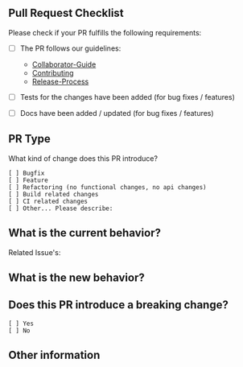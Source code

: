 ## Pull Request Checklist
Please check if your PR fulfills the following requirements:

- [ ] The PR follows our guidelines: 

    - [Collaborator-Guide](https://github.com/expressjs/express/blob/master/Collaborator-Guide.md)
    - [Contributing](https://github.com/expressjs/express/blob/master/Contributing.md)  
    - [Release-Process](https://github.com/expressjs/express/blob/master/Release-Process.md)
    
- [ ] Tests for the changes have been added (for bug fixes / features)
- [ ] Docs have been added / updated (for bug fixes / features)


## PR Type
What kind of change does this PR introduce?

<!-- Please check the one that applies to this PR using "x". -->
```
[ ] Bugfix
[ ] Feature
[ ] Refactoring (no functional changes, no api changes)
[ ] Build related changes
[ ] CI related changes
[ ] Other... Please describe:
```

## What is the current behavior?
<!-- Please describe the current behavior that you are modifying, or link to a relevant issue. -->

Related Issue's:


## What is the new behavior?


## Does this PR introduce a breaking change?
```
[ ] Yes
[ ] No
```

<!-- If this PR contains a breaking change, please describe the impact and migration path for existing applications below. -->


## Other information
